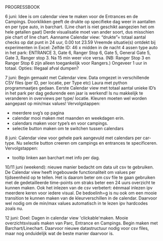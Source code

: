 
PROGRESSBOOK

6 juni:
Idee is om calendar view te maken voor de Entrances en de Campings.
Doorklikken geeft de drukte op specifieke dag weer in aantallen en per type auto, in barchart. (Line chart is niet geschikt aangezien het om hele getallen gaat)
Derde visualisatie moet van ander soort, dus misschien pie chart of line chart. 
Aanname Calendar view: “drukte”= totaal aantal checks op dat punt in 24 uur, 0.00 tot 23.59
Vreemde situatie(s) ontdekt bij experimenten in Excel:
Zelfde ID: 46 x midden in de nacht 4 assen type auto in het park: 
ENTRANCE 3, Gate 6, Ranger Stop 6, Gate 5, General Gate 5, Gate 3, Ranger stop 3. Na 15 min weer vice versa. (NB: Ranger Stop 3 en Ranger Stop 6 zijn alleen toegankelijk voor Rangers.)
Ongeveer 1 uur in totaal. Opties: Illegaal afval dumpen?

7 juni:
Begin gemaakt met Calendar view. 
Data omgezet in verschillende CSV files (per ID, per locatie, per Type etc) Laura met python programmaatjes gedaan.
Eerste Calendar view met totaal aantal unieke ID’s in het park per dag gedurende een jaar is werkend! Is nu makkelijk te veranderen in overviews per type/ locatie.
Kleuren moeten wel worden aangepast op min/max values!
Vervolgstappen:
- meerdere svg’s op pagina
- calendar mooi maken met maanden en weekdagen erin.
- calendars maken voor type’s en voor campings.
- selectie button maken om te switchen tussen calendars

8 juni:
Calendar view voor gehele park aangevuld met calendars per car-type.
Nu selectie button creeren om campings en entrances te specificeren.
Vervolgstappen: 
- tooltip linken aan barchart met info per dag.

10/11 juni (weekend):
nieuwe manier bedacht om data uit csv te gebruiken. De Calendar view heeft ingebouwde functionaliteit om values per tijdseenheid op te tellen. Het is daarom beter om csv file te gaan gebruiken met de gedetailleerde time-points om straks beter een 24 uurs overzicht te kunnen maken.
Ook het inlezen van de csv verbetert: éénmaal inlezen ipv meerdere keren voor iedere visual. De bedoelinh=g is nu ook om een mooie transition te kunnen maken van de kleurverschillen in de calendar. Daarvoor wel nodig om de min/max values automatisch in te lezen ipv hardcodes zoals nu.

12 juni:
Doel: Dagen in calendar view 'clickable'maken. Mooie overzichtsvisuals maken van Parc, Entrance en Campings. Begin maken met Barchart/Linechart.
Daarvoor nieuwe datastructuur nodig voor csv files, maar nog onduidelijk wat de beste manier daarvoor is.
